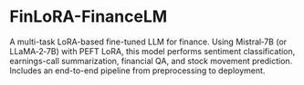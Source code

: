 # FinLoRA-FinanceLM
A multi-task LoRA-based fine-tuned LLM for finance. Using Mistral‑7B (or LLaMA‑2‑7B) with PEFT LoRA, this model performs sentiment classification, earnings-call summarization, financial QA, and stock movement prediction. Includes an end-to-end pipeline from preprocessing to deployment.
